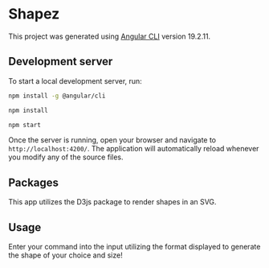 # Shapez

This project was generated using [Angular CLI](https://github.com/angular/angular-cli) version 19.2.11.

## Development server

To start a local development server, run:

```bash
npm install -g @angular/cli
```

```bash
npm install
```

```bash
npm start
```

Once the server is running, open your browser and navigate to `http://localhost:4200/`. The application will automatically reload whenever you modify any of the source files.

## Packages

This app utilizes the D3js package to render shapes in an SVG.

## Usage

Enter your command into the input utilizing the format displayed to generate the shape of your choice and size!
